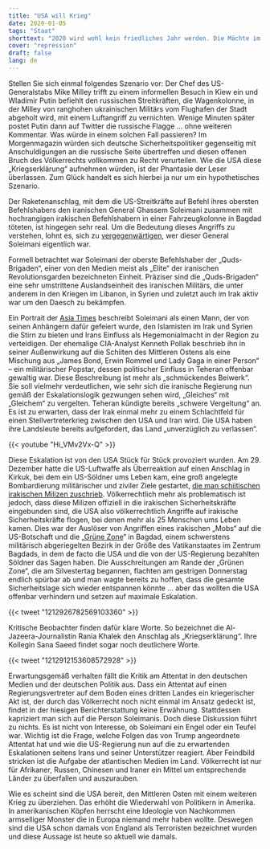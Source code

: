 ```yaml
---
title: "USA will Krieg"
date: 2020-01-05
tags: "Staat"
shorttext: "2020 wird wohl kein friedliches Jahr werden. Die Mächte im Westen mit Ihren Hass gegen anders denkende arbeiten an der Vernichtung der Erde."
cover: "repression"
draft: false
lang: de
---
```


Stellen Sie sich einmal folgendes Szenario vor: Der Chef des US-Generalstabs Mike Milley trifft zu einem informellen Besuch in Kiew ein und Wladimir Putin befiehlt den russischen Streitkräften, die Wagenkolonne, in der Milley von ranghohen ukrainischen Militärs vom Flughafen der Stadt abgeholt wird, mit einem Luftangriff zu vernichten. Wenige Minuten später postet Putin dann auf Twitter die russische Flagge … ohne weiteren Kommentar. Was würde in einem solchen Fall passieren? Im Morgenmagazin würden sich deutsche Sicherheitspolitiker gegenseitig mit Anschuldigungen an die russische Seite übertreffen und diesen offenen Bruch des Völkerrechts vollkommen zu Recht verurteilen. Wie die USA diese „Kriegserklärung“ aufnehmen würden, ist der Phantasie der Leser überlassen. Zum Glück handelt es sich hierbei ja nur um ein hypothetisches Szenario.

Der Raketenanschlag, mit dem die US-Streitkräfte auf Befehl ihres obersten Befehlshabers den iranischen General Ghassem Soleimani zusammen mit hochrangigen irakischen Befehlshabern in einer Fahrzeugkolonne in Bagdad töteten, ist hingegen sehr real. Um die Bedeutung dieses Angriffs zu verstehen, lohnt es, sich zu [vergegenwärtigen](https://www.scmp.com/news/world/middle-east/article/3044459/qassem-soleimani-was-irans-living-martyr-who-saw-long-war "Qassem Soleimani was Iran's 'living martyr' who saw long war against US and Israel as 'lost paradise'"), wer dieser General Soleimani eigentlich war.

Formell betrachtet war Soleimani der oberste Befehlshaber der „Quds-Brigaden“, einer von den Medien meist als „Elite“ der iranischen Revolutionsgarden bezeichneten Einheit. Präziser sind die „Quds-Brigaden“ eine sehr umstrittene Auslandseinheit des iranischen Militärs, die unter anderem in den Kriegen im Libanon, in Syrien und zuletzt auch im Irak aktiv war um den Daesch zu bekämpfen.

Ein Portrait der [Asia Times](https://www.asiatimes.com/2020/01/article/general-was-irans-political-military-rock-star/ "General was Iran’s political-military rock star") beschreibt Soleimani als einen Mann, der von seinen Anhängern dafür gefeiert wurde, den Islamisten im Irak und Syrien die Stirn zu bieten und Irans Einfluss als Hegemonialmacht in der Region zu verteidigen. Der ehemalige CIA-Analyst Kenneth Pollak beschrieb ihn in seiner Außenwirkung auf die Schiiten des Mittleren Ostens als eine Mischung aus „James Bond, Erwin Rommel und Lady Gaga in einer Person“ – ein militärischer Popstar, dessen politischer Einfluss in Teheran offenbar gewaltig war. Diese Beschreibung ist mehr als „schmückendes Beiwerk“. Sie soll vielmehr verdeutlichen, wie sehr sich die iranische Regierung nun gemäß der Eskalationslogik gezwungen sehen wird, „Gleiches“ mit „Gleichem“ zu vergelten. Teheran kündigte bereits „schwere Vergeltung“ an. Es ist zu erwarten, dass der Irak einmal mehr zu einem Schlachtfeld für einen Stellvertreterkrieg zwischen den USA und Iran wird. Die USA haben ihre Landsleute bereits aufgefordert, das Land „unverzüglich zu verlassen“.

{{< youtube "Hi_VMv2Vx-Q" >}}

Diese Eskalation ist von den USA Stück für Stück provoziert wurden. Am 29. Dezember hatte die US-Luftwaffe als Überreaktion auf einen Anschlag in Kirkuk, bei dem ein US-Söldner ums Leben kam, eine groß angelegte Bombardierung militärischer und ziviler Ziele gestartet, [die man schiitischen irakischen Milizen zuschrieb](https://aawsat.com/english/home/article/2058931/iraq-condemns-us-air-strikes-unacceptable-and-dangerous "Iraq Condemns US Air Strikes as Unacceptable and Dangerous"). Völkerrechtlich mehr als problematisch ist jedoch, dass diese Milizen offiziell in die irakischen Sicherheitskräfte eingebunden sind, die USA also völkerrechtlich Angriffe auf irakische Sicherheitskräfte flogen, bei denen mehr als 25 Menschen ums Leben kamen. Dies war der Auslöser von Angriffen eines irakischen „Mobs“ auf die US-Botschaft und die „[Grüne Zone](https://www.politico.com/news/2019/12/31/us-embassy-attack-iraq-091585 "Iraqi supporters of Iran-backed militia attack U.S. embassy")“ in Bagdad, einem schwerstens militärisch abgeriegelten Bezirk in der Größe des Vatikanstaates im Zentrum Bagdads, in dem de facto die USA und die von der US-Regierung bezahlten Söldner das Sagen haben. Die Ausschreitungen am Rande der „Grünen Zone“, die am Silvestertag begannen, flachten am gestrigen Donnerstag endlich spürbar ab und man wagte bereits zu hoffen, dass die gesamte Sicherheitslage sich wieder entspannen könnte ... aber das wollten die USA offenbar verhindern und setzen auf maximale Eskalation.

{{< tweet "1212926782569103360" >}}

Kritische Beobachter finden dafür klare Worte. So bezeichnet die Al-Jazeera-Journalistin Rania Khalek den Anschlag als „Kriegserklärung“. Ihre Kollegin Sana Saeed findet sogar noch deutlichere Worte.

{{< tweet "1212912153608572928" >}}

Erwartungsgemäß verhalten fällt die Kritik am Attentat in den deutschen Medien und der deutschen Politik aus. Dass ein Attentat auf einen Regierungsvertreter auf dem Boden eines dritten Landes ein kriegerischer Akt ist, der durch das Völkerrecht noch nicht einmal im Ansatz gedeckt ist, findet in der hiesigen Berichterstattung keine Erwähnung. Stattdessen kapriziert man sich auf die Person Soleimanis. Doch diese Diskussion führt zu nichts. Es ist nicht von Interesse, ob Soleimani ein Engel oder ein Teufel war. Wichtig ist die Frage, welche Folgen das von Trump angeordnete Attentat hat und wie die US-Regierung nun auf die zu erwartenden Eskalationen seitens Irans und seiner Unterstützer reagiert. Aber Feindbild stricken ist die Aufgabe der atlantischen Medien im Land. Völkerrecht ist nur für Afrikaner, Russen, Chinesen und Iraner ein Mittel um entsprechende Länder zu überfallen und auszurauben. 

Wie es scheint sind die USA bereit, den Mittleren Osten mit einem weiteren Krieg zu überziehen. Das erhöht die Wiederwahl von Politikern in Amerika. In amerikanischen Köpfen herrscht eine Ideologie von Nachkommen armselliger Monster die in Europa niemand mehr haben wollte. Deswegen sind die USA schon damals von England als Terroristen bezeichnet wurden und diese Aussage ist heute so aktuell wie damals. 
